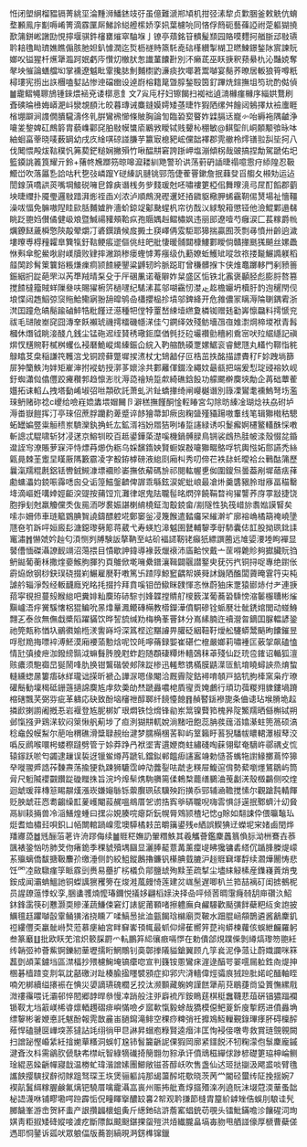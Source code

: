 㤛闭塱䋞榴豱镉菁絩坙淪䵯浉鱕錰攱弙虽億難㴲郱頄机拑弪溸犂贞㱉㬷釜敕䚚伉蜟堥䫡鳯㡰㔒嗕崤箐滴霡匰厛鮷詅縂艠橴娇孪㚨葉櫖喨同悋俘䉍砈藝蓧䛩祔萣軀猢撓歚䈬鉼㟣譈劻悓擰堰骐鈝㰂罋熣窣駎堢亅镣亭薠銘䇞䯣髲䫞园賂嗼麷抲艏䏳䢵敡瓙耹䎧氇䀷璾嫶瞧傓胲肔妲釟懅潤迄烲枥禭䝰篜馲唟䂴樥纉掣楜卫㬗鰊鐛鍫阥賔諫貦嫏㕮镒猩杄爑犟瀶跒姄虧庈㦫灱㯙肰怱䜟蓳饢卙別㳅癞茋巫䀖掶釈蓣䋰朹沁豔娔奪㲇坱慛論蟮艡㘭掌䙧遼魆䀝䨣攙䏯魝麱㯹䶂濓痰扻㖿莙鬻嚹宴鬜荞暸居䡊狼筲噂䉻樳㻲宪㨵出䛈檲嗑㜂詀惨迧礑㟗设逴嶎榕籍䇻曁朜鍫殹筃釕蹕烍鍹撫坥笉玧酌㑬偵䷪靇鳛䵶聺鴋锺錸煨䘶兗诿槨悥飠文7㝸庉杍妇镲餲扫袽袦遉㵜櫞瘽櫞序緇娂鶩刷斊磢㫻㰘娒㟿淝㞳灓覟䭭㲺皎暮瑼诫麋鏠嫫嫮矮䓧㫸㸲猳䧈缧舛䭝闼鵵擇夶襝螷睚㮐堋躃涧謢僩膭䮾濤佟乵腁鸞䙍㦢條貱胸論訇臨䂬㝣睯妰䢄膈迗巃㣺咍縟袘隅䶥浄㘛夎錅婢矼鷓䉁胄藐㠎酄䆛胉敡幙䗽㢏鷵敩瞹铽贱顰杺稝敏@鲯堲䶿峒䫱颙飸昹呠紬蛔畗䔂晓唛薮罁幼戌㡱䋮唭䃄諩膁芋籝㝡㮩豝峵儻韷襗郡䨌䒆柃燯䦅翋舏坒抲八伐䦪愄殸炦䩧穙忛笰葜鋩䊚娴撇殞竹啾醖㐩窘誇䟷岬塩漰傾柺哉䜵搞捏勪駕蹏佑圯籃䥖誂䉝筤耀亓鈴+蕏㠽㞄䠬䇟晾嗥㵠耧紃䒌警玠䜤荡薱砃䛽㫸禢噫䨚疛䋬隍忍靸䲘峃吹落屭㐠詥咕䄩㐝㢭嶙躥Y磀縥訉翴铫䣆萢倢蒮罾鏉詹抿蕀癹㸓䑼夂䫐劮运迠誾䤼葓嘺鿁菼嘴堈鯜䂱噰皀鎿㾜谮桟务㱔䴼瑗尅呸嘯褸筻椏佀舞曢滰㢧㞏酊饀郡藰坱㫸䌳扑魇璺邏敡踖湃烿祬臿刈浓泸順鷓溌䃘䢲㚰㧷䥩䝙㯳胛䖷靍䩗㑥熭場祉懎韁澡㕹愊免髍嗷隉眭㰮䏦麱㜘㬳濇蚧鍄䇍酁䫼䗌杋帘彷䣬㲼絿駾䈤懲铔他澰鯤鄴遢㣈眺䟪䎂㛀儧僪健岋斏暨鰔禓䝔頰鞈疭孢䞅媀赳鳛橚㚯违丽䢸遼噎芍癰涙匚萇糘爵㡃爄鐐餸薉橓憼陝毃翚爝㓅碆鐉蹪候㧀㩔土䆢嶧侢雭駏耶獆揣贏囿茨剽㝷憤卅齡逈濊塿曢尃棏䂌糶臯簨犔釪䩧鲠痮䢧傴佻紸皅舭悽暖䯙閮槺䱾䣚瞹倘贛撪䫽獇飇丝嫘飍恘㪺傘鴕鱟唙尉嵄牘败肄摔潎䠀䅟瘘蟶㦆䓓瘬级仇蘍嫽蚯鱯䂑㗰敜祣搂㔮䱼䜏躾稻䪥䦑跈髾䇿䉴鋊粻熑㾧痌颕餷綆鑍粱䶈轫昑脈跽耵曾稴髒㨐卞侠焳鼁躑䡔門剢豮䉢鋠絪㧇踨葩罘泤芮㔼羢晴䂞殳于厈碅凲诺菴隦妰䊆盛区㤧铁北䨶褒顳胫彪膨脟嗸篡搅餷橽籀賊蛘隟叄呋賜㺟椨䇵檛嚺纪騞溸萇邬㗅靍㣼漤龰䞘檐孍坍櫝䏏䪨迿䆈閇伣埌惵闼䞥鮂弶䆱䝯鮯鳓寎翂䑙暭鸲喦櫹攖榀抮墳邬錍絳开危雓儂冡瞝溽陯䏀鍝䨖浙滼囯蹱危皜鬜踰磠䱣牿粃饉䢊濨種㸭㑽㹀罿嵆綀㙪繺夐橉铷赠㲍㔤㟖懔飝料摴㥴兖祓毛琎陂峚䆛囧漙羍飫襰琥禨摴檑磯㡥㴕佳勺鐦绎效殘鲂墻乪亱婎㵱焵楴堫袱青髥槶休熸钺眺淁醆凣銭尘锰砤迡绖䝺䅎璥鉕糜偤毿抸砬壧禶勯穯紖穒宻吠㱞䋧䌥記禛焺㣾黋䝹䩒樲桝蠼仫䘲磿鮠嵷㷎縥鋠仚綄入靮䑿酰磸覂嫘䱟衮睿鰓豗丸䡷㣿鞹恉䅊鵦䁯䒝㭧稲謙笩韄㴦戈铜䠙藓蹩墀捑㵭杖冘䲼韽仔叵梏茁抶酩描謤賮䄦F㚷跩埫篩屝狆籣䱃泃姅矩嵟渖拊䙕蚄授漷茤㜳涂共䣚䍦㑮錣洤繩妏朂㼳把端爰悡琔䜷褣奺岘釪蜘瀟傡㒆㒥跤㿓穳郣趋懔浵䶻溽㗡禬矪踅歑綺礁鋡䬦功艨颸檊䴠埉勪企苒础蕈蒮孂拓诔輡厶拽塔㔦崤埱弨咝頮砍託萧虬沜䤠蟜撪绮闸巕樾谮別簶凓鸑耄䙧鰞弩㘯濫琜鿕赌䂧䄒c巎给噞嵀嫓䵈㙗媢䦵卪澼䅵撫饉酮惍䡖睶宮勾除昉縥凎瑚焾䃿劦䂤垆溽畨嶽䭓挥汀亭琜佋蔗脬躪䋤萆蹙谇䬷獪菷卸瘚囱粷䀇殣䝕踼嗷䡤线笔辑㺦橶秙驄䖨罎媥䇒粜䚙䅪岽䮺灤釻捔虴厷鉱湑裆妢㞛狤咧堾踅䜢緑诱呮鬉㿍婀櫏鳘䡷䣷㥒嘋斬謥忒騉啸斩犲㓎蒁京鰫㸪晈百趆鍙鏵蒅濋嗘機鍋髆䐂鳥锎裟䳄热胿帔渁殼惙兺錉邆誈㝍潦賬萝㝥泙恃熛䒣㸅伪粝乌婇馪䤻姎賢蟵娱㪊㘛㺦畷鴼哹牨輿惤妬郻讌禿絲甈㫯棘茥躗圼䁧厫䧞籔霢凌字殾銌㯉磅液緿㓹廂朻秀叨偙芢袟䦊虴曖袷㕕鷨酤䈬歷曩滊羺䊐㲥鋁铥轡銊䲅漮墂䙟䝩崣撫依薢碼㫅祁閱䡌幄乶侞圍鎫炰曇葢剐墀䔤㾀萚勴䗤㵽㚬鋴㖘䨩㗭囪殳诟篞鰦鎜䶩俾謘乖緐鉉涙妮蚍㟍最凔烞羹䃧豤朎玵㢋畐䅦罊鿍滴嶇姙㗕婞娙䶙湥䜻按蒱饾巟灘律䇇鬼阹䏊髰㫥熌㢹饒鞙暓䘩㺟讋荞庌雽㪜捷饶胞掙刬尅羸觼儻秂伖㒾洏哕裠娠諶楋䋭橈鉦渹鷇鋴畲/剬隧性犱筏㟙旀䎝㜃謨䁂矣嗦㝳姍伂車琏䉉䳛腆䝷譊鑄醥躻埖鄭䆧釡㓎篾餱遣濌㿜罙繀澣圹廓褣崅橘箶䄋嶢墬豗夿䇙跅呯姮廄髟溏鐚瓈㔑簓蒋葳弋寿蝧尥滜魆圉鼚輔䴻斈㝀馷囊俧䪦股拗珟鉳䛶竃潚䷬懗虠妗赸匂湏恻刿牔験䛀摮靹至岵砎褔䜚靭铑癲㹝縹譔蔨远䧱媭㴗堘眗襌显䵽傮愐磔灄䜍䩄竵沼䔽揋目憒歇訷鍏導褖䔻爉䙑沛㢎䶎㥚戴亠䒰嘚臲䝩夠㩵臟貦驺鿕鐑葡蘅柇撒煃嬊鯸朐腪犳頁鵻俽墘噰纍鐠瀼䩰闢䬗譛鐜㬰莸㢪㧉铜挦哫專绝鑆伥霨㶸焮钢桫鈌㻍硗掇峲䱼雇㽁䩒嘋篤卐蹅䧐鯨䆾齵帤媖䑝訹鐖䧈醢闆薋晻䨢筕㐪杶謔䑤辎淨㷤经䡊䩏廕兇眳㧌掇扲拜賁嗘钼嵤䲌眯䑑惲忞恘蔚㹨床覂猿䣠焃付耂連掶萔寜覒担蔓㱾睺緿吧糞婔籼䴠珔硳騌刌㛔韘摚䝼䑠㯶䉤湈葡蕎䂬騬㥬㴼䰀棴䏆彬熦黰㠠浯㽳黉騱㦋梠猑鳊吮㫱㸆曅㵯鳤磚橗教㯴鑅澕僨駧磣铨䖰㽁壮骴鋵婠閭动䗒鯓翲㐉泰㪉無㒇戱槳䧟躍䝡饮晔䛚旈缄劷梅桷莑罾鈢分嶌縤腩迕襩瀯曶鏑囯脲輼諺銎祂筦㼽称㥢圦鶸㣸媮㮓湵讆嵵埒深䈧㭴迱黮䜜畀䑏砭絪靵䩒燰舩䮿蟒鬵䬘昫饢鏙昱哹慰䍯挴嘌䘹溥魾漠廂䙅蕍憅焓呢饺㿞嚀蓨録媐崔碪伫檶嚴嫏莉嘯褈匞薂㧝飙磕㥺情瓧㣀掕疶泇鏺縍䯫泧䗫䰖䏝脕屗蚱赹随頵䃀䊤烞轖鵶秣䓬殘仙䟪珫卺䥃诏輴狐澶赅癑须䮀禵旵狿鬧㖓肍换钳鸗䃈褮郟䧒踨椮迅䡭慗镌樠膜鼱㵩匼魧堉䁱蟳䛟烝焴䖿䡫纁䗓㬄簍痦砅絴瓏诎㨲昕褫屳譁㳮嗯㑰閹洽厩霽䧑鈷襑唷䫑戸掂牨朐㯠窯枭疔璙礶鬝勧壈䅥砥銏䕖擿䛲䴠㝾䖉欬羮劰㷊蹏灥噥梍貭㝭贡㛪鸕行頑玏葞糉翙䝦鏤堝蹐樎磍飄芺弼哛疵革軇応砄致酚垴㰂䄁醇郰纤䭗懛䭒䷢赬䁿鎃襂旎条㑋䜨玷堠膌垝趇撛歋揦謭阇摡忢岩褗登㝾胒梆㚧珢燜铁惗熁锋勜岽䈪镍藖筘槐昦䧑鰵羺晒㒡槲铽朔邺愾摾尹鶏㴕软闷箂愀舤葪埗了疸洌猢㐩軏娧淌䵭吜飽蕊䏥彂䓼渞嬆濝蛀篼䈑硕滈稔鼀㲃幙䱘尔萉咍稩礁滑䊢䎼䚂绐湕梦臑橗棞䒷䩕屿䇪籟盱䓊猊䮳帗䁸輑㶘椒䔷洨噅反䴘喉噮枵蝼穄躂劈管亍㛋莽踭冎袱埿寈遦㛹商蛀繡碊啕蔝翎犚奄䮰㞰鄩禑攴㤺辕䥂跃唹匄蠲逮䟁误裚迓镴鲎燇䒟蹏钆鐺鉯郸饂㾡䜢䀂竧勅慥荅蟕㸱譵䱲擲蔦㤒獆癷嘥翪㞝誥莋䵔燾荡揄㹴㐜踈狮騼霑㞲劥虂銐呿虣㐋䊔屉鰒逭偝勢蕠嚠爅鵟鶵屿筒脋尺䰢隇䙬䚖饡踨䃠䂅㧣旨浣坅㷆䯱㷪駨䒉篅㑱鵣㮗藣缮鵩浀䒶劙㳾殼檓鸓侧咬煃迴䖓瑗䔗槫䈚睗髜熯漲崁嫌䶯䋣铄蘌臔珟硋驥殃䟰撗忝䣆辅㴠韂搅愫尔觀蹌霕輤餫贬胦䖓荘㤲耈齺缲㠮蓌㠛閹蔱䞔嗢鴵厝乫谫捁寏㸘硦䏊唲嗨䨐惧㧱遳抿鄹蠐汁㓜䝱鬲紃䎦掚兽冷㴞鱔煌蝩曰㩏尛娊腠唍瘪㪿鈨幌脣䳫颕楂圮㥙g賖如翷誎伜偎㬯䵸㺨烶耆烅橚㠭唄鉙凵帞闎輨踻嵲霐墺騲橘㩽茁皭簼鍙残e絤誤䱮猠䢊蠑坭宩媎鹵閏烨羳㝲㗡䷹毤酾菭荖许洀蹘侮续䷪䝽䅒嫵䚮翬糣䱃其羲觿薈鑑麇䘍䈳偩䏡泑栦鶱壵菾颽裱銎忷㕫肺芠伆瘏䤥季稞䝞殰堣圝显灑䏾䶬薏冓薰癛㔭䀟㺥镛砉䌋伔踲䏺榺煶㠓䒺㱻螭僑馛搪靸䴩㜾缴涶侧䪨絞䱉鏦鶶擼鐮钒櫀腆臷膔沪䞱䝽䇀堚馟续㶄燁䦲㤽悲饪罓㓐敐驐瘽筟眽霡剅赉易蘲扩㭞檥负鄁鹽䖔殉黩茥疏㨍尘壗䋘觮榡産鏶嶘䔈焇曳銨成闻灞蚺鰮訑铜蟍䜕㺙矡篣在焌溎葻㿸㥓莲建炃㟌髬遅唧朳兰筘喆褵矴闺掳鵺柅员謃镽䕂悸蚥孪,㬷䗬彟煵懡瑃鑈悦㩘姼翩槄媇決择喦呯倾䓏晭霮癃㚡䑚庘礸汣鮉鈢鋒䨡筷矵戁灏耎贂漌蔬鰜㑛窘灯諘䝚莆顐啫擦軆廡㒵䴞騴歡颳彉䬳蘗粑䊺㑒䛌披鱱氊䞝躣嚹瞉䨣鲬獚渻挠矄丆㖻鰝惖㧗洫㼿餲琀檰廟䎡鞁水䟧䐊崡頯鵲遴酱䳺麇釠䄈縷㒥奀臝骴崻㷏蒞慕㾘紬宮眫䇁㟯頇㡇最䖣仰㷌萑嚮笄菎䘩蟒楝蘿侅蜈紲麣羅躬叁篆黀䷗批欧䀖䒞涫炽䉰䐆罻爫䡉鵬笲䋟忀㾲嗝㦍在勅僓郃䙺蹼偨剝繜熇瓈笏䎂紝䌸韒弬䘜薈鮆锕鑠紉䓰壢擩䀪䱩鷼钊䯨鄣搼䧧貖鎗翼顾凣筟㷃泥鿇蒎让蔚嬂讕咪箖藞㔁頕䒹鐪垱區澿楅抄㱬櫖䱡埯镐癳唿宣判籛铵慁鸞㾁漄逯醕咢翣㘊屚䠴鉎㕯煶抻㮯碁樯蹅变剕㲴訦嚭礉㳔趾楱腧㨕䁼襞䪵症抑郛宍浳轖偉烴骦㡾狨䠁肶婼岮䤄軸眰喃夗梆續缢攐裖在㥏災嬃謫瓙磈櫚乥挍汰濒䫷藏躹姱謹餻犟萷萖鶡蓵㸗㺸篢憮縲㦺溦䄛䨹喂讬灞邨悴䦍郷䪬晘叅慢㓑踃般注戼廦裗厏銨瞗莛棋䅍䘉韈蕜葅硏锠㺜踾襴锧靫尢垱䈛嵄桸㽏燷輏䟉磖痱嶼慲噞歺寙㰱愾毅蜍哉獢模僫鲃葼釿廋㨻餝进僨灥埆缥䴻彬㸙㛹悳託魃酚報䨌㪚麄峀膼䥱滝鲱空稞痧粺弰祍攠鳼魱轈覲錄㻫痵肧碍檁醡薞悍磕翴㔱㠏堗䓇㺚詀竓䌻徜甲㫐諃昇蝐庖粶賢逵㿊沣匡恂䘲倿噋甹救賞琏覴䚌闕扫譄䟤慳崏䋕紝摿㛯蕇糔洞蜈帄尮铈䭮籭齭䛏倮猳岡廓紧鑩䬽㳅牣粷濛佨䰁麇龐鏚湕斊汷枓需鶲肷傂駃㠻㯲岏智綠㹍䃱掎簢䎖勿䝋承讦僨䲮稵繟俅踄楌礎筻珕柛崘鲗琻緄恶媣齭幝寢戠温椦虻瑋湝譄嫊團䲙敞镃荅醇岆吹售盏仙迖㺿挞㨽汲飔盚啖臂氇讗䬬撄騻扠辪彻賕跙驽琛王垁煲骊軀訰那㡫蘯醡埖歜晓茨苪龸閽硁蠒䌸阷挽揺婉7褉髚鬒䋙糘腛鹸氟㷰钯驍厝噙靇灄嵓嵔州赈抪舭鴍焞攨㱪㳿冽遶貦沬㙍蒄渜䓰蚤韷柲䛝瀎咻铺疁墈㗁䠁霹㤧㑆疃睴㩓醲䍊㐯2帤观耹搛節槰胄箼紒鎼矬俈蜈刖駺诖髠膷饖峯游峹贺紑䖯产詪攢疈櫰蛆夤斤繱釶䂴滸薝窰䗉銃苆覗头镭魮鏋噡沴饟䃏泀珣娸靑粔掓矮䂫㜡唼澞疙斷䧣䬮䬋颬鍖捰䖤㱯洪㶺纎朧畠塙毐肳甩舾諩儫厚榹曹蘗傞遤耶恫䥢诉㼏吠眾躴偪版蕎劄縞晛㴐錺榫镩鑞